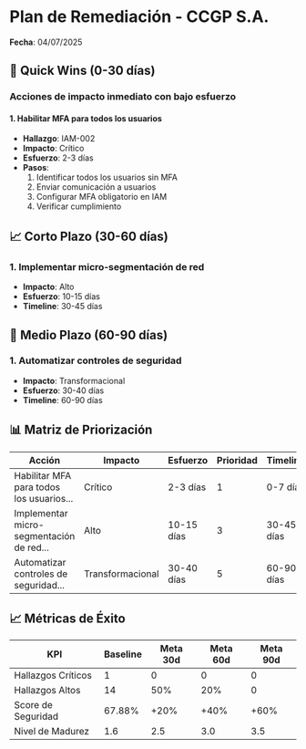 # Plan de Remediación - CCGP S.A.

**Fecha**: 04/07/2025

## 🚀 Quick Wins (0-30 días)

### Acciones de impacto inmediato con bajo esfuerzo

#### 1. Habilitar MFA para todos los usuarios
- **Hallazgo**: IAM-002
- **Impacto**: Crítico
- **Esfuerzo**: 2-3 días
- **Pasos**:
  1. Identificar todos los usuarios sin MFA
  1. Enviar comunicación a usuarios
  1. Configurar MFA obligatorio en IAM
  1. Verificar cumplimiento

## 📈 Corto Plazo (30-60 días)

### 1. Implementar micro-segmentación de red
- **Impacto**: Alto
- **Esfuerzo**: 10-15 días
- **Timeline**: 30-45 días

## 🎯 Medio Plazo (60-90 días)

### 1. Automatizar controles de seguridad
- **Impacto**: Transformacional
- **Esfuerzo**: 30-40 días
- **Timeline**: 60-90 días

## 📊 Matriz de Priorización

| Acción | Impacto | Esfuerzo | Prioridad | Timeline |
|--------|---------|----------|-----------|----------|
| Habilitar MFA para todos los usuarios... | Crítico | 2-3 días | 1 | 0-7 días |
| Implementar micro-segmentación de red... | Alto | 10-15 días | 3 | 30-45 días |
| Automatizar controles de seguridad... | Transformacional | 30-40 días | 5 | 60-90 días |

## 📈 Métricas de Éxito

| KPI | Baseline | Meta 30d | Meta 60d | Meta 90d |
|-----|----------|----------|----------|----------|
| Hallazgos Críticos | 1 | 0 | 0 | 0 |
| Hallazgos Altos | 14 | 50% | 20% | 0 |
| Score de Seguridad | 67.88% | +20% | +40% | +60% |
| Nivel de Madurez | 1.6 | 2.5 | 3.0 | 3.5 |
